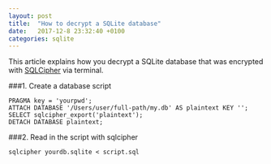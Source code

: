 ```yaml
---
layout: post
title:  "How to decrypt a SQLite database"
date:   2017-12-8 23:32:40 +0100
categories: sqlite
---
```

This article explains how you decrypt a SQLite database that was encrypted with [SQLCipher](https://github.com/sqlcipher/sqlcipher) via terminal.

###1. Create a database script

```
PRAGMA key = 'yourpwd';
ATTACH DATABASE '/Users/user/full-path/my.db' AS plaintext KEY '';
SELECT sqlcipher_export('plaintext');
DETACH DATABASE plaintext;
```

###2. Read in the script with sqlcipher

```
sqlcipher yourdb.sqlite < script.sql
```
